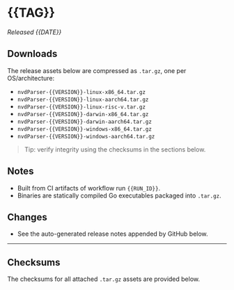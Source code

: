 # {{TAG}}

_Released {{DATE}}_

## Downloads

The release assets below are compressed as `.tar.gz`, one per OS/architecture:

- `nvdParser-{{VERSION}}-linux-x86_64.tar.gz`
- `nvdParser-{{VERSION}}-linux-aarch64.tar.gz`
- `nvdParser-{{VERSION}}-linux-risc-v.tar.gz`
- `nvdParser-{{VERSION}}-darwin-x86_64.tar.gz`
- `nvdParser-{{VERSION}}-darwin-aarch64.tar.gz`
- `nvdParser-{{VERSION}}-windows-x86_64.tar.gz`
- `nvdParser-{{VERSION}}-windows-aarch64.tar.gz`

> Tip: verify integrity using the checksums in the sections below.

## Notes

- Built from CI artifacts of workflow run `{{RUN_ID}}`.
- Binaries are statically compiled Go executables packaged into `.tar.gz`.

## Changes

- See the auto-generated release notes appended by GitHub below.

---

## Checksums

The checksums for all attached `.tar.gz` assets are provided below.

